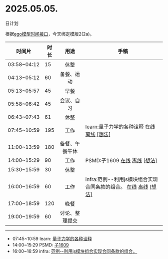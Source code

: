 # 2025.05.05.
日计划

根据[ego模型时间接口](https://gitee.com/hyg/blog/blob/master/timeflow.md)，今天绑定模版2(2a)。

| 时间片 | 时长 | 用途 | 手稿 |
| --- | --- | :---: | --- |
| 03:58~04:12 | 15 | 休整 |  |
| 04:13~05:12 | 60 | 备餐、运动 |  |
| 05:13~05:57 | 45 | 早餐 |  |
| 05:58~06:42 | 45 | 会议、自习 |  |
| 06:43~07:43 | 61 | 休整 |  |
| 07:45~10:59 | 195 | 工作 | learn:量子力学的各种诠释 [在线](http://simp.ly/p/3GXNTh) [离线](../../draft/2025/20250505074500.md) <a href="mailto:huangyg@mars22.com?subject=关于2025.05.05.[learn:量子力学的各种诠释]任务&body=日期: 20250505%0D%0A序号: 5%0D%0A手稿:../../draft/2025/20250505074500.md%0D%0A---请勿修改邮件主题及以上内容 从下一行开始写您的想法---%0D%0A">[想法]</a> |
| 11:00~13:59 | 180 | 备餐、午餐午休 |  |
| 14:00~15:29 | 90 | 工作 | PSMD:子1609 [在线](http://simp.ly/p/lsBYG9) [离线](../../draft/2025/20250505140000.md) <a href="mailto:huangyg@mars22.com?subject=关于2025.05.05.[PSMD:子1609]任务&body=日期: 20250505%0D%0A序号: 7%0D%0A手稿:../../draft/2025/20250505140000.md%0D%0A---请勿修改邮件主题及以上内容 从下一行开始写您的想法---%0D%0A">[想法]</a> |
| 15:30~15:59 | 30 | 休整 |  |
| 16:00~16:59 | 60 | 工作 | infra:范例--利用js模块组合实现合同条款的组合。 [在线](http://simp.ly/p/MpcbHD) [离线](../../draft/2025/20250505160000.md) <a href="mailto:huangyg@mars22.com?subject=关于2025.05.05.[infra:范例--利用js模块组合实现合同条款的组合。]任务&body=日期: 20250505%0D%0A序号: 9%0D%0A手稿:../../draft/2025/20250505160000.md%0D%0A---请勿修改邮件主题及以上内容 从下一行开始写您的想法---%0D%0A">[想法]</a> |
| 17:00~18:59 | 120 | 晚餐 |  |
| 19:00~19:59 | 60 | 讨论、整理提交 |  |

---

- 07:45~10:59	learn: [量子力学的各种诠释](../../draft/2025/20250505.01.md)
- 14:00~15:29	PSMD: [子1609](../../draft/2025/20250505.02.md)
- 16:00~16:59	infra: [范例--利用js模块组合实现合同条款的组合。](../../draft/2025/20250505.03.md)
